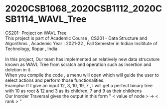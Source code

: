 # 2020CSB1068_2020CSB1112_2020CSB1114_WAVL_Tree
CS201- Project on WAVL Tree <br />
This project is part of Academic Course , CS201 - Data Structure and Algorithms , Academic Year : 2021-22 , Fall Semester in Indian Insititute of Technology, Ropar , India
<br />  
In this project, Our team has implemented an relatively new data strucuture known as WAVL Tree from scratch and operation such as Insertion and deletion in it.
<br/> 
When you compile the code , a menu will open which will guide the user to select actions and perform those functionalities.  
Examplw: If I give an input 12, 3, 10, 19, 7 , I will get a perfect binary tree with 10 as root & 12 and 3 as its children, 7 and 9 as their childrens  
Our Inorder Traversal gives the output in this form  " < value of node > -> < rank > "
